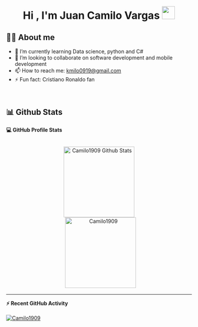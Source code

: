### 
<h1 align="center">Hi , I'm Juan Camilo Vargas <img src="https://media.giphy.com/media/hvRJCLFzcasrR4ia7z/giphy.gif" width="35"></h1>

## :sassy_man:  About me
- 🌱 I’m currently learning Data science, python and C#
- 🤝 I’m looking to collaborate on software development and mobile development
- 📫 How to reach me: [kmilo0919@gmail.com](mailto:kmilo0919@gmail.com)
- ⚡ Fun fact: Cristiano Ronaldo fan
<br>

## 📊 Github Stats



  <summary><b>💻 GitHub Profile Stats</b></summary>
  <br/>
  <p align="center">
    <a href="https://github.com/anuraghazra/github-readme-stats"><img alt="Camilo1909 Github Stats" src="https://github-readme-stats.vercel.app/api?username=Camilo1909&show_icons=true&count_private=true&theme=algolia" height="192px"/></a>
<br/>
  &nbsp;
	  <img src="https://github-readme-stats.vercel.app/api/top-langs?username=Camilo1909&langs_count=10&show_icons=true&locale=en&layout=compact&theme=algolia" alt="Camilo1909" height="192px"/>
  <br/>
  </p>

----

  <summary><b>⚡ Recent GitHub Activity</b></summary>
  <br/>
   <a href="https://github.com/Camilo1909"><img alt=Camilo1909 Activity Graph" src="https://activity-graph.herokuapp.com/graph?username=Camilo1909&custom_title=Camilo1909%20Contribution%20Graph&theme=react-dark" /></a>
  <br/>


<br/>
